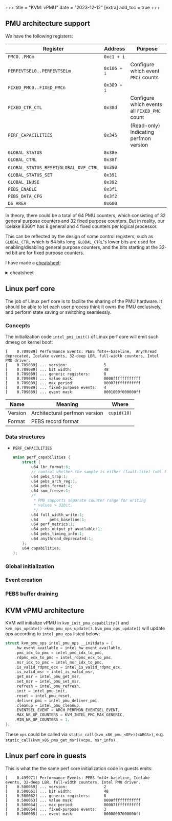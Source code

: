+++
title = "KVM: vPMU"
date = "2023-12-12"
[extra]
add_toc = true
+++

## PMU architecture support
We have the following registers:

| Register                                | Address     | Purpose                                      |
| --------------------------------------- | ----------- | -------------------------------------------- |
| `PMC0..PMCm`                            | `0xc1 + i`  |                                              |
| `PERFEVTSEL0..PERFEVTSELm`              | `0x186 + i` | Configure which event `PMCi` counts          |
| `FIXED_PMC0..FIXED_PMCn`                | `0x309 + i` |                                              |
| `FIXED_CTR_CTL`                         | `0x38d`     | Configure which events all `FIXED_PMC` count |
| `PERF_CAPACILITIES`                     | `0x345`     | (Read-only) Indicating perfmon version       |
| `GLOBAL_STATUS`                         | `0x38e`     |                                              |
| `GLOBAL_CTRL`                           | `0x38f`     |                                              |
| `GLOBAL_STATUS_RESET`/`GLOBAL_OVF_CTRL` | `0x390`     |                                              |
| `GLOBAL_STATUS_SET`                     | `0x391`     |                                              |
| `GLOBAL_INUSE`                          | `0x392`     |                                              |
| `PEBS_ENABLE`                           | `0x3f1`     |                                              |
| `PEBS_DATA_CFG`                         | `0x3f2`     |                                              |
| `DS_AREA`                               | `0x600`     |                                              |

In theory, there could be a total of 64 PMU counters,
which consisting of 32 general purpose counters and 32 fixed purpose counters.
But in reality, our Icelake 8360Y has 8 general and 4 fixed counters per logical processor. 

This can be reflected by the design of some control registers,
such as `GLOBAL_CTRL` which is 64 bits long.
`GLOBAL_CTRL`'s lower bits are used for enabling/disabling general purpose counters,
and the bits starting at the 32-nd bit are for fixed purpose counters.


I have made a [cheatsheet](../../perf-msrs/pebs-msrs.png):
<details><summary>cheatsheet</summary>

![pmu-msrs](../../perf-msrs/pebs-msrs.png)
</details>


## Linux perf core

The job of Linux perf core is to facilite the sharing of the PMU hardware.
It should be able to let each user process think it owns the PMU exclusively,
and perform state saving or switching seamlessly.

### Concepts
The initialization code `intel_pmi_init()` of Linux perf core will emit such dmesg on kernel boot:
```
[    0.709089] Performance Events: PEBS fmt4+-baseline,  AnyThread deprecated, Icelake events, 32-deep LBR, full-width counters, Intel PMU driver.
[    0.709089] ... version:                5
[    0.709089] ... bit width:              48
[    0.709089] ... generic registers:      8
[    0.709089] ... value mask:             0000ffffffffffff
[    0.709089] ... max period:             00007fffffffffff
[    0.709089] ... fixed-purpose events:   4
[    0.709089] ... event mask:             0001000f000000ff

```

| Name    | Meaning                       | Where       |
| ------- | ----------------------------- | ----------- |
| Version | Architectural perfmon version | `cupid(10)` |
| Format  | PEBS record format            |             |



### Data structures
- `PERF_CAPACILITIES`
    ```c
    union perf_capabilities {
        struct {
            u64	lbr_format:6;
            // control whether the sample is either (fault-like) (=0) taken before the sampled instruction or (trap-like) (=1) after the next event completion.
            u64	pebs_trap:1;
            u64	pebs_arch_reg:1;
            u64	pebs_format:4;
            u64	smm_freeze:1;
            /*
             * PMU supports separate counter range for writing
             * values > 32bit.
             */
            u64	full_width_write:1;
            u64     pebs_baseline:1;
            u64	perf_metrics:1;
            u64	pebs_output_pt_available:1;
            u64	pebs_timing_info:1;
            u64	anythread_deprecated:1;
        };
        u64	capabilities;
    };
    ```

### Global initialization

### Event creation

### PEBS buffer draining


## KVM vPMU architecture

KVM will initialize vPMU in `kvm_init_pmu_capability()` and `kvm_ops_update()->kvm_pmu_ops_update()`.
`kvm_pmu_ops_update()` will update ops according to `intel_pmu_ops` listed below:
```c
struct kvm_pmu_ops intel_pmu_ops __initdata = {
	.hw_event_available = intel_hw_event_available,
	.pmc_idx_to_pmc = intel_pmc_idx_to_pmc,
	.rdpmc_ecx_to_pmc = intel_rdpmc_ecx_to_pmc,
	.msr_idx_to_pmc = intel_msr_idx_to_pmc,
	.is_valid_rdpmc_ecx = intel_is_valid_rdpmc_ecx,
	.is_valid_msr = intel_is_valid_msr,
	.get_msr = intel_pmu_get_msr,
	.set_msr = intel_pmu_set_msr,
	.refresh = intel_pmu_refresh,
	.init = intel_pmu_init,
	.reset = intel_pmu_reset,
	.deliver_pmi = intel_pmu_deliver_pmi,
	.cleanup = intel_pmu_cleanup,
	.EVENTSEL_EVENT = ARCH_PERFMON_EVENTSEL_EVENT,
	.MAX_NR_GP_COUNTERS = KVM_INTEL_PMC_MAX_GENERIC,
	.MIN_NR_GP_COUNTERS = 1,
};
```
These `ops` could be called via `static_call(kvm_x86_pmu_<OP>)(<ARGS>)`,
e.g. `static_call(kvm_x86_pmu_get_msr)(vcpu, msr_info)`.


## Linux perf core in guests

This is what the the same perf core initialization code in guests emits:
```
[    0.499971] Performance Events: PEBS fmt4+-baseline, Icelake events, 32-deep LBR, full-width counters, Intel PMU driver.
[    0.500059] ... version:                2
[    0.500061] ... bit width:              48
[    0.500062] ... generic registers:      8
[    0.500063] ... value mask:             0000ffffffffffff
[    0.500064] ... max period:             00007fffffffffff
[    0.500064] ... fixed-purpose events:   3
[    0.500065] ... event mask:             00000007000000ff
```


